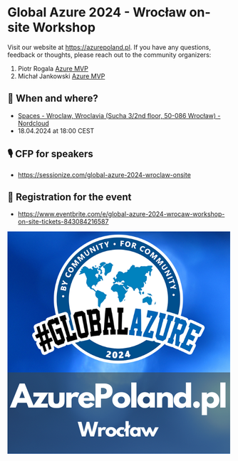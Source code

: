 # Global Azure 2024 - Wrocław on-site Workshop

Visit our website at <https://azurepoland.pl>. If you have any questions, feedback or thoughts, please reach out to the community organizers:

1. Piotr Rogala [Azure MVP](https://mvp.microsoft.com/en-us/PublicProfile/5002690?fullName=Piotr%20Rogala)
2. Michał Jankowski [Azure MVP](https://mvp.microsoft.com/en-us/PublicProfile/5003223?fullName=Michal%20Jankowski)

## 📅 When and where?
* [Spaces - Wroclaw, Wroclavia (Sucha 3/2nd floor, 50-086 Wrocław) - Nordcloud](https://maps.app.goo.gl/bbFyj6EiBbxzfRzR8)
* 18.04.2024 at 18:00 CEST

## 🎙️ CFP for speakers
* https://sessionize.com/global-azure-2024-wroclaw-onsite

## 📓 Registration for the event
* https://www.eventbrite.com/e/global-azure-2024-wrocaw-workshop-on-site-tickets-843084216587

![AzurePoland-Wroclaw](GlobalAzurePolandWroclaw-500x500.png)